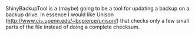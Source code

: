 ShinyBackupTool is a (maybe) going to be a tool for updating a backup on a backup drive.
In essence I would like Unison (http://www.cis.upenn.edu/~bcpierce/unison/) that checks
only a few small parts of the file instead of doing a complete checksum.

